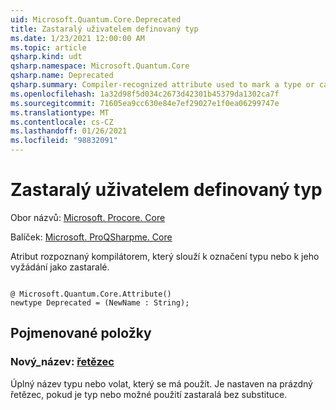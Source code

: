 ```yaml
---
uid: Microsoft.Quantum.Core.Deprecated
title: Zastaralý uživatelem definovaný typ
ms.date: 1/23/2021 12:00:00 AM
ms.topic: article
qsharp.kind: udt
qsharp.namespace: Microsoft.Quantum.Core
qsharp.name: Deprecated
qsharp.summary: Compiler-recognized attribute used to mark a type or callable as deprecated.
ms.openlocfilehash: 1a32d98f5d034c2673d42301b45379da1302ca7f
ms.sourcegitcommit: 71605ea9cc630e84e7ef29027e1f0ea06299747e
ms.translationtype: MT
ms.contentlocale: cs-CZ
ms.lasthandoff: 01/26/2021
ms.locfileid: "98832091"
---
```

# <a name="deprecated-user-defined-type"></a>Zastaralý uživatelem definovaný typ

Obor názvů: [Microsoft. Procore. Core](xref:Microsoft.Quantum.Core)

Balíček: [Microsoft. ProQSharpme. Core](https://nuget.org/packages/Microsoft.Quantum.QSharp.Core)


Atribut rozpoznaný kompilátorem, který slouží k označení typu nebo k jeho vyžádání jako zastaralé.

```qsharp

@ Microsoft.Quantum.Core.Attribute()
newtype Deprecated = (NewName : String);
```



## <a name="named-items"></a>Pojmenované položky

### <a name="newname--string"></a>Nový_název: [řetězec](xref:microsoft.quantum.lang-ref.string)

Úplný název typu nebo volat, který se má použít.
Je nastaven na prázdný řetězec, pokud je typ nebo možné použití zastaralá bez substituce.